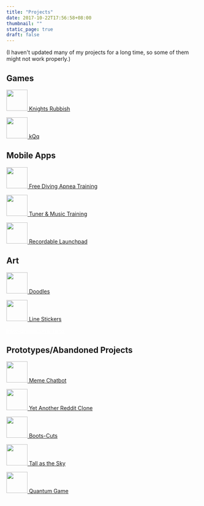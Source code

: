 ```yaml
---
title: "Projects"
date: 2017-10-22T17:56:58+08:00
thumbnail: ""
static_page: true
draft: false
---
```


(I haven't updated many of my projects for a long time, so some of them might not work properly.)

## Games
[<img src="/projects/the-forsakeners.png" width="55px" height="55px"/> Knights Rubbish](/knights-rubbish)

[<img src="/projects/kqq.png" width="55px" height="55px" /> kQq](/kqq)

## Mobile Apps
[<img src="/projects/apnea.png" width="55px height=55px" /> Free Diving Apnea Training](/apnea-app)

[<img src="/projects/tuner-music-training.png" width="55px height=55px" /> Tuner & Music Training](/tuner-music-training)

[<img src="/projects/recordable-launchpad.png" width="55px" height="55px" /> Recordable Launchpad](/recordable-launchpad)

## Art
[<img src="/projects/doodles-with-trash-poem.png" width="55px" height="55px"/> Doodles](https://www.instagram.com/yuchao.jpg/)

[<img src="/projects/rodhead-daily.png" width="55px" height="55px"/> Line Stickers](https://store.line.me/stickershop/author/122259/)

<span><a style="color: white" href="/inter-dimensional-time">Inter-dimensional Time</a></span>

## Prototypes/Abandoned Projects
[<img src="/projects/meme-linebot.png" width="55px" height="55px"/> Meme Chatbot](https://github.com/YuChaoGithub/meme-linebot)

[<img src="/projects/yarc.png" width="55px" height="55px"/> Yet Another Reddit Clone](https://github.com/YuChaoGithub/YARC)

[<img src="/projects/boots-cuts.png" width="55px" height="55px"/> Boots-Cuts](/boots-cuts)

[<img src="/projects/tall-as-the-sky.png" width="55px" height="55px" /> Tall as the Sky](/tall-as-the-sky)

[<img src="/projects/quantum-game.png" width="55px" height="55px"/> Quantum Game](/quantum-game)

<span style="float: right"><a style="color: white; font-size: 0.1em" href="https://knowyourrights.page/">Know Your Rights</a></span>